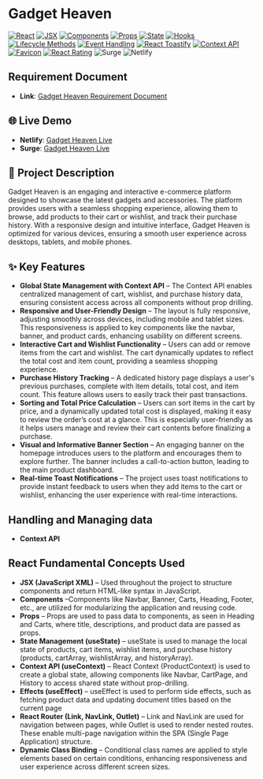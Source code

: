 # Gadget Heaven
[![React](https://img.shields.io/badge/React-61DAFB?style=for-the-badge&logo=react&logoColor=white)](https://reactjs.org/)
[![JSX](https://img.shields.io/badge/JSX-61DAFB?style=for-the-badge&logo=react&logoColor=white)](https://reactjs.org/docs/introducing-jsx.html)
[![Components](https://img.shields.io/badge/Components-61DAFB?style=for-the-badge&logo=react&logoColor=white)](https://reactjs.org/docs/components-and-props.html)
[![Props](https://img.shields.io/badge/Props-61DAFB?style=for-the-badge&logo=react&logoColor=white)](https://reactjs.org/docs/components-and-props.html)
[![State](https://img.shields.io/badge/State-61DAFB?style=for-the-badge&logo=react&logoColor=white)](https://reactjs.org/docs/state-and-lifecycle.html)
[![Hooks](https://img.shields.io/badge/Hooks-61DAFB?style=for-the-badge&logo=react&logoColor=white)](https://reactjs.org/docs/hooks-intro.html)
[![Lifecycle Methods](https://img.shields.io/badge/Lifecycle_Methods-61DAFB?style=for-the-badge&logo=react&logoColor=white)](https://reactjs.org/docs/react-component.html#the-component-lifecycle)
[![Event Handling](https://img.shields.io/badge/Event_Handling-61DAFB?style=for-the-badge&logo=react&logoColor=white)](https://reactjs.org/docs/handling-events.html)
[![React Toastify](https://img.shields.io/badge/React_Toastify-F9A825?style=for-the-badge&logo=react&logoColor=white)](https://fkhadra.github.io/react-toastify/)
[![Context API](https://img.shields.io/badge/Context_API-61DAFB?style=for-the-badge&logo=react&logoColor=white)](https://reactjs.org/docs/context.html)
[![Favicon](https://img.shields.io/badge/Favicon-FF5722?style=for-the-badge&logo=react&logoColor=white)](https://reactjs.org/docs/favicon.html)
[![React Rating](https://img.shields.io/badge/React_Rating-FF9800?style=for-the-badge&logo=react&logoColor=white)](https://www.npmjs.com/package/react-rating-stars-component)
![Surge](https://img.shields.io/badge/Surge-ffffff?style=for-the-badge&logo=surge&logoColor=black)
![Netlify](https://img.shields.io/badge/Netlify-00C7B7?style=for-the-badge&logo=netlify&logoColor=white)


## Requirement Document
- **Link**: [Gadget Heaven Requirement Document](https://github.com/programming-hero-web-course-4/b10a8-gadget-heaven-Abubokkor98/blob/main/Project-Requirement.pdf)

## 🌐 Live Demo
- **Netlify**: [Gadget Heaven Live](https://a8-gadgets-heaven.netlify.app/)
- **Surge**: [Gadget Heaven Live](https://a8-gadgets-heaven.surge.sh/)

## 📝 Project Description
Gadget Heaven is an engaging and interactive e-commerce platform designed to showcase the latest gadgets and accessories. The platform provides users with a seamless shopping experience, allowing them to browse, add products to their cart or wishlist, and track their purchase history. With a responsive design and intuitive interface, Gadget Heaven is optimized for various devices, ensuring a smooth user experience across desktops, tablets, and mobile phones.

## ✨ Key Features
- **Global State Management with Context API** – The Context API enables centralized management of cart, wishlist, and purchase history data, ensuring consistent access across all components without prop drilling.
- **Responsive and User-Friendly Design** – The layout is fully responsive, adjusting smoothly across devices, including mobile and tablet sizes. This responsiveness is applied to key components like the navbar, banner, and product cards, enhancing usability on different screens.
- **Interactive Cart and Wishlist Functionality** – Users can add or remove items from the cart and wishlist. The cart dynamically updates to reflect the total cost and item count, providing a seamless shopping experience.
- **Purchase History Tracking** – A dedicated history page displays a user's previous purchases, complete with item details, total cost, and item count. This feature allows users to easily track their past transactions.
- **Sorting and Total Price Calculation** – Users can sort items in the cart by price, and a dynamically updated total cost is displayed, making it easy to review the order’s cost at a glance. This is especially user-friendly as it helps users manage and review their cart contents before finalizing a purchase.
- **Visual and Informative Banner Section** – An engaging banner on the homepage introduces users to the platform and encourages them to explore further. The banner includes a call-to-action button, leading to the main product dashboard.
- **Real-time Toast Notifications** – The project uses toast notifications to provide instant feedback to users when they add items to the cart or wishlist, enhancing the user experience with real-time interactions.

## Handling and Managing data
- **Context API**


## React Fundamental Concepts Used
- **JSX (JavaScript XML)** – Used throughout the project to structure components and return HTML-like syntax in JavaScript.
- **Components** –Components like Navbar, Banner, Carts, Heading, Footer, etc., are utilized for modularizing the application and reusing code.
- **Props** – Props are used to pass data to components, as seen in Heading and Carts, where title, descriptions, and product data are passed as props.
- **State Management (useState)** – useState is used to manage the local state of products, cart items, wishlist items, and purchase history (products, cartArray, wishlistArray, and historyArray).
- **Context API (useContext)** – React Context (ProductContext) is used to create a global state, allowing components like Navbar, CartPage, and History to access shared state without prop-drilling.
- **Effects (useEffect)** – useEffect is used to perform side effects, such as fetching product data and updating document titles based on the current page
- **React Router (Link, NavLink, Outlet)** – Link and NavLink are used for navigation between pages, while Outlet is used to render nested routes. These enable multi-page navigation within the SPA (Single Page Application) structure.
- **Dynamic Class Binding** – Conditional class names are applied to style elements based on certain conditions, enhancing responsiveness and user experience across different screen sizes.


